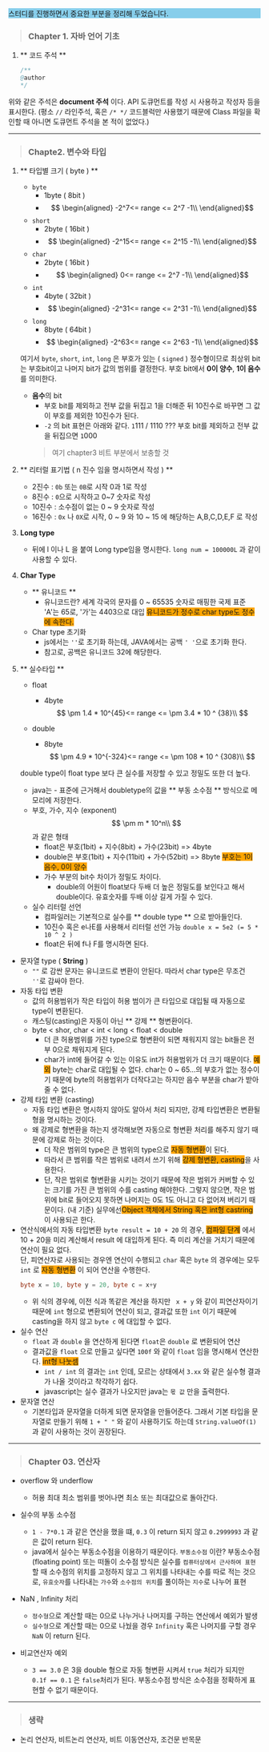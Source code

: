 <div style="background : skyblue;">스터디를 진행하면서 중요한 부분을 정리해 두었습니다.</div>

> ### Chapter 1. 자바 언어 기초

1. ** 코드 주석 **
   ```java
   /**
   @author 
   */
   ```
위와 같은 주석은 **document 주석** 이다. API 도큐먼트를 작성 시 사용하고 작성자 등을 표시한다.
(평소 `//` 라인주석, 혹은 `/* */` 코드블럭만 사용했기 때문에 Class 파일을 확인할 때 아니면 도큐먼트 주석을 본 적이 없었다.)
   
---

> ### Chapte2. 변수와 타입

1. ** 타입별 크기 ( byte ) **
     - `byte`
          - 1byte ( 8bit )
          - $$
            \begin{aligned}
            -2^7<= range <= 2^7 -1\\
            \end{aligned}$$
     - `short`
          - 2byte ( 16bit )
          - $$
            \begin{aligned}
            -2^15<= range <= 2^15 -1\\
            \end{aligned}$$
     - `char`
          - 2byte ( 16bit )
          - $$
            \begin{aligned}
            0<= range <= 2^7 -1\\
            \end{aligned}$$
     -  `int`
          - 4byte ( 32bit )
          - $$
            \begin{aligned}
            -2^31<= range <= 2^31 -1\\
            \end{aligned}$$
     - `long`
          - 8byte ( 64bit )
          - $$
            \begin{aligned}
            -2^63<= range <= 2^63 -1\\
            \end{aligned}$$

   여기서 `byte`, `short`, `int`, `long` 은  부호가 있는 ( `signed` ) 정수형이므로 최상위 bit는 부호bit이고 나머지 bit가 값의 범위를 결정한다.
   부호 bit에서 **0이 양수**, **1이 음수**를 의미한다.

     - **음수**의 bit
          - 부호 bit를 제외하고 전부 값을 뒤집고 1을 더해준 뒤 10진수로 바꾸면 그 값이 부호를 제외한 10진수가 된다.
          - `-2` 의 bit 표현은 아래와 같다.
            `1`111 / 1110 ???
            부호 bit를 제외하고 전부 값을 뒤집으면
            `1`000
       > 여기 chapter3 비트 부분에서 보충할 것

2. ** 리터럴 표기법 ( n 진수 임을 명시하면서 작성 ) **
     - 2진수 : `0b` 또는 `0B`로 시작 0과 1로 작성
     - 8진수 : `0`으로 시작하고 0~7 숫자로 작성
     - 10진수 : 소수점이 없는 0 ~ 9 숫자로 작성
     - 16진수 : `0x` 나 `0X`로 시작, 0 ~ 9 와 10 ~ 15 에 해당하는 A,B,C,D,E,F 로 작성

3. **Long type**
     - 뒤에 l 이나 L 을 붙여 Long type임을 명시한다.
       `long num = 100000L` 과 같이 사용할 수 있다.

4. **Char Type**
     - ** 유니코드 **
          - 유니코드란?
            세계 각국의 문자를 0 ~ 65535 숫자로 매핑한 국제 표준
            'A'는 65로, '가'는 4403으로 대입
            <span style="background : orange;">유니코드가 정수로 char type도 정수에 속한다.</span>
     - Char type 초기화
          - js에서는 `''`로 초기화 하는데, JAVA에서는 공백 `' '`으로 초기화 한다.
          - 참고로, 공백은 유니코드 32에 해당한다.
5. ** 실수타입 **
     - float
          - 4byte
            $$
            \pm 1.4 * 10^{45}<= range <= \pm 3.4 * 10 ^ {38}\\
            $$

     - double
          - 8byte
            $$
            \pm 4.9 * 10^{-324}<= range <= \pm 108 * 10 ^ {308}\\
            $$

   double type이 float type 보다 큰 실수를 저장할 수 있고 정밀도 또한 더 높다.
     - java는 - 표준에 근거해서 doubletype의 값을 ** 부동 소수점 ** 방식으로 메모리에 저장한다.
       <br>
     - 부호, 가수, 지수 (exponent)
       $$
       \pm m * 10^n\\
       $$
       과 같은 형태
          - float은 부호(1bit) + 지수(8bit) + 가수(23bit) => 4byte
          - double은 부호(1bit) + 지수(11bit) + 가수(52bit) => 8byte
            <span style="background : orange;">부호는 1이 음수, 0이 양수</span>
          - 가수 부분의 bit수 차이가 정밀도 차이다.
               - double의 어원이 float보다 두배 더 높은 정밀도를 보인다고 해서 double이다. 유효숫자를 두배 이상 길게 가질 수 있다.
                 <br>
     - 실수 리터럴 선언
          - 컴파일러는 기본적으로 실수를 ** double type ** 으로 받아들인다.
          - 10진수 혹은 e나E를 사용해서 리터럴 선언 가능
            `double x = 5e2 (= 5 * 10 ^ 2 )`
          - float은 뒤에 f나 F를 명시하면 된다.
            <br>
- 문자열 type ( **String** )
     - `""` 로 감싼 문자는 유니코드로 변환이 안된다.
       따라서 char type은 무조건 `''`로 감싸야 한다.
       <br>
- 자동 타입 변환
     - 값의 허용범위가 작은 타입이 허용 범이가 큰 타입으로 대입될 때 자동으로 type이 변환된다.
     - 캐스팅(casting)은 자동이 아닌 ** 강제 ** 형변환이다.
     - byte < shor, char < int < long < float < double
          - 더 큰 허용범위를 가진 type으로 형변환이 되면 채워지지 않는 bit들은 전부 0으로 채워지게 된다.
          - char가 int에 들어갈 수 있는 이유도 int가 허용범위가 더 크기 때문이다.
            <span style="background : orange;">예외</span> byte는 char로 대입될 수 없다. char는 0 ~ 65...의 부호가 없는 정수이기 때문에 byte의 허용범위가 더작다고는 하지만 음수 부분을 char가 받아 줄 수 없다.
            <br>
- 강제 타입 변환 (casting)
     - 자동 타입 변환은 명시하지 않아도 알아서 처리 되지만, 강제 타입변환은 변환될 형을 명시하는 것이다.
     - 왜 강제로 형변환을 하는지 생각해보면 자동으로 형변환 처리를 해주지 않기 때문에 강제로 하는 것이다.
          - 더 작은 범위의 type은 큰 범위의 type으로 <span style="background : orange;">자동 형변환</span>이 된다.
          - 따라서 큰 범위를 작은 범위로 내려서 쓰기 위해 <span style="background : orange;">강제 형변환, casting</span>을 사용한다.
          - 단, 작은 범위로 형변환을 시키는 것이기 때문에 작은 범위가 커버할 수 있는 크기를 가진 큰 범위의 수를 casting 해야한다.
            그렇지 않으면, 작은 범위에 bit로 들어오지 못하면 나머지는 0도 1도 아니고 다 없어져 버리기 때문이다.
            (내 기준) 실무에선<span style="background : orange;">Object 객체에서 String 혹은 int형 castring</span>  이 사용되곤 한다.
            <br>
- 연산식에서의 자동 타입변환
  `byte result = 10 + 20` 의 경우, <span style="background : orange;">컴파일 단계</span> 에서 10 + 20을 미리 계산해서 result 에 대입하게 된다. 즉 미리 계산을 거치기 때문에 연산이 필요 없다. <br>단, 피연산자로 사용되는 경우엔 연산이 수행되고 `char` 혹은 `byte` 의 경우에는 모두 `int` 로 <span style="background : orange;">자동 형변환</span> 이 되어 연산을 수행한다.
   ```java
   byte x = 10, byte y = 20, byte c = x+y 
   ```
     - 위 식의 경우에, 이전 식과 똑같은 계산을 하지만 ` x + y` 와 같이 피연산자이기 때문에 `int` 형으로 변환되어 연산이 되고, 결과값 또한 `int` 이기 때문에 casting을 하지 않고 `byte c` 에 대입할 수 없다.
       <br>
- 실수 연산
     - `float` 과 `double` 을 연산하게 된다면 `float`은 `double` 로 변환되어 연산
     - 결과값을 `float` 으로 만들고 싶다면 `100f` 와 같이 `float` 임을 명시해서 연산한다.
       <span style="background : orange;"> int형 나눗셈 </span>
          - `int / int` 의 결과는 `int` 인데, 모르는 상태에서 `3.xx` 와 같은 실수형 결과가 나올 것이라고 착각하기 쉽다.
          - javascript는 실수 결과가 나오지만 java는 `몫 값` 만을 출력한다.
            <br>
- 문자열 연산
     - 기본타입과 문자열을 더하게 되면 문자열을 만들어준다.
       그래서 기본 타입을 문자열로 만들기 위해 `1 + " "` 와 같이 사용하기도 하는데 `String.valueOf(1)` 과 같이 사용하는 것이 권장된다.
       <br>
---
> ### Chapter 03. 연산자

- overflow 와 underflow
     - 허용 최대 최소 범위를 벗어나면 최소 또는 최대값으로 돌아간다.
       <br>
- 실수의 부동 소수점
     - `1 - 7*0.1` 과 같은 연산을 했을 떄, `0.3` 이 return 되지 않고 `0.2999993` 과 같은 값이 return 된다.
     - java에서 실수는 부동소수점을 이용하기 때문이다.
       `부동소수점` 이란?
       부동소수점(floating point) 또는 떠돌이 소수점 방식은 실수를 `컴퓨터상에서 근사하여 표현`할 때 소수점의 위치를 고정하지 않고 그 위치를 나타내는 수를 따로 적는 것으로, `유효숫자`를 나타내는 `가수`와 `소수점의 위치`를 풀이하는 `지수`로 나누어 표현
       <br>
- NaN , Infinity   처리
     - `정수형`으로 계산할 때는 0으로 나누거나 나머지를 구하는 연산에서 예외가 발생
     - `실수형`으로 계산할 때는 0으로 나눴을 경우 `Infinity` 혹은 나머지를 구할 경우`NaN` 이 return 된다.

- 비교연산자 예외
     - `3 == 3.0` 은 3을 double 형으로 자동 형변환 시켜서 `true` 처리가 되지만
       `0.1f == 0.1` 은 `false`처리가 된다. 부동소수점 방식은 소수점을 정확하게 표현할 수 없기 때문이다.

---
> ### 생략


- 논리 연산자, 비트논리 연산자, 비트 이동연산자, 조건문 반목문
